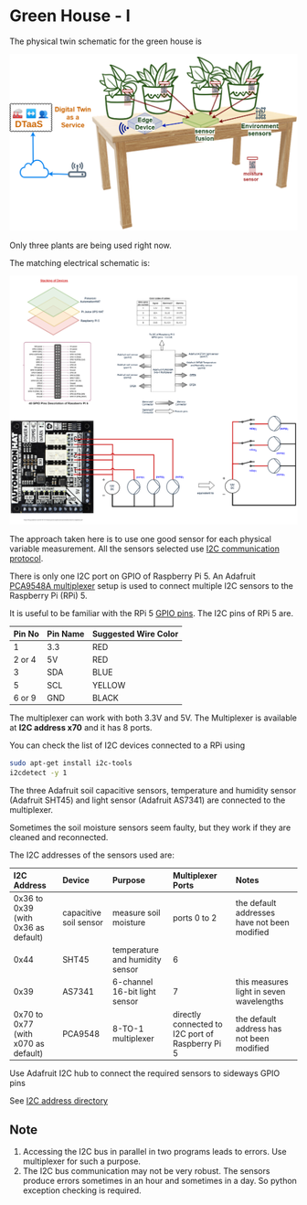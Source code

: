 # Green House - I

The physical twin schematic for the green house is

![physical schematic](../../docs/pt/PT-schematic-physical-v0.1.1-2.png)

Only three plants are being used right now.

The matching electrical schematic is:

![electrical](../../docs/pt/green_house_1/PT-electrical-schematic-v0.1.2.png)

The approach taken here is to use one good sensor for
each physical variable measurement.
All the sensors selected use [I2C communication protocol](https://www.nxp.com/docs/en/user-guide/UM10204.pdf).

There is only one I2C port on GPIO of Raspberry Pi 5.
An Adafruit
[PCA9548A multiplexer](https://learn.adafruit.com/adafruit-pca9548-8-channel-stemma-qt-qwiic-i2c-multiplexer)
setup is used to connect
multiple I2C sensors to the Raspberry Pi (RPi) 5.

It is useful to be familiar with the RPi 5 [GPIO pins](https://pinout.xyz/).
The I2C pins of RPi 5 are.

| Pin No | Pin Name | Suggested Wire Color |
|:---|:---|:---|
| 1 | 3.3 | RED |
| 2 or 4 | 5V | RED |
| 3 | SDA | BLUE |
| 5 | SCL | YELLOW |
| 6 or 9 | GND | BLACK |

The multiplexer can work with both 3.3V and 5V.
The Multiplexer is available at **I2C address x70** and it has 8 ports.

You can check the list of I2C devices connected to a RPi using

```bash
sudo apt-get install i2c-tools
i2cdetect -y 1
```

The three Adafruit soil capacitive sensors, temperature and humidity sensor (Adafruit SHT45)
and light sensor (Adafruit AS7341) are connected to the multiplexer.

Sometimes the soil moisture sensors seem faulty, but they work if
they are cleaned and reconnected.

The I2C addresses of the sensors used are:

| I2C Address | Device | Purpose | Multiplexer Ports | Notes |
|:---|:---|:---|:---|:---|
| 0x36 to 0x39 (with 0x36 as default) | capacitive soil sensor | measure soil moisture | ports 0 to 2 | the default addresses have not been modified |
| 0x44 | SHT45 | temperature and humidity sensor | 6 | |
| 0x39 | AS7341 | 6-channel 16-bit light sensor | 7 | this measures light in seven wavelengths |
| 0x70 to 0x77 (with x070 as default) | PCA9548 | 8-TO-1 multiplexer | directly connected to I2C port of Raspberry Pi 5 | the default address has not been modified |

Use Adafruit I2C hub to connect the required sensors to sideways
GPIO pins

See [I2C address directory](https://learn.adafruit.com/i2c-addresses/the-list)

## Note

1. Accessing the I2C bus in parallel in two programs leads to errors. Use multiplexer for such a purpose.
1. The I2C bus communication may not be very robust.
   The sensors produce errors sometimes in an hour and sometimes in a day. So python exception checking is required.
